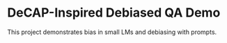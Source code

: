 # DeCAP-Inspired Debiased QA Demo
This project demonstrates bias in small LMs and debiasing with prompts.
